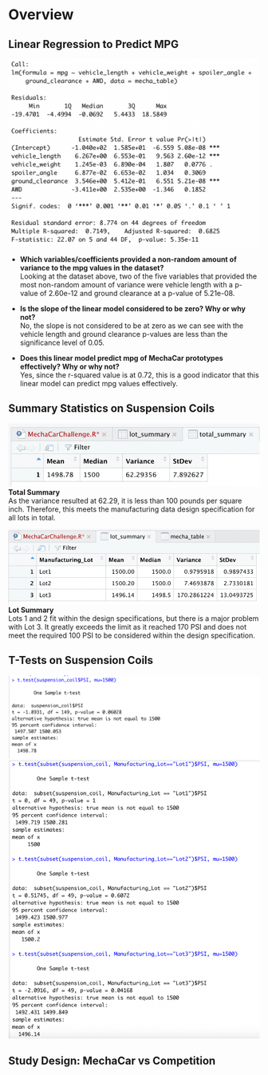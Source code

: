 # Overview

## Linear Regression to Predict MPG

![alt text](https://github.com/lopezroxann/MechaCar_Statistical_Analysis/blob/main/Resources/deliverable1.png)

- <b>Which variables/coefficients provided a non-random amount of variance to the mpg values in the dataset?</b></br>
Looking at the dataset above, two of the five variables that provided the most non-random amount of variance were vehicle length with a p-value of 2.60e-12 and ground clearance at a p-value of 5.21e-08.


- <b>Is the slope of the linear model considered to be zero? Why or why not? </b></br>
No, the slope is not considered to be at zero as we can see with the vehicle length and ground clearance p-values are less than the significance level of 0.05.

- <b>Does this linear model predict mpg of MechaCar prototypes effectively? Why or why not?</b></br>
Yes, since the r-squared value is at 0.72, this is a good indicator that this linear model can predict mpg values effectively.


## Summary Statistics on Suspension Coils
![alt text](https://github.com/lopezroxann/MechaCar_Statistical_Analysis/blob/main/Resources/total_summary.png)
<b>Total Summary</b> </br>
As the variance resulted at 62.29, it is less than 100 pounds per square inch. Therefore, this meets the manufacturing data design specification for all lots in total.


![alt text](https://github.com/lopezroxann/MechaCar_Statistical_Analysis/blob/main/Resources/lot_summary.png)
<b>Lot Summary</b> </br>
Lots 1 and 2 fit within the design specifications, but there is a major problem with Lot 3. It greatly exceeds the limit as it reached 170 PSI and does not meet the required 100 PSI to be considered within the design specification.

## T-Tests on Suspension Coils
![alt text](https://github.com/lopezroxann/MechaCar_Statistical_Analysis/blob/main/Resources/ttest1.png)
![alt text](https://github.com/lopezroxann/MechaCar_Statistical_Analysis/blob/main/Resources/ttest2_4.png)

## Study Design: MechaCar vs Competition

